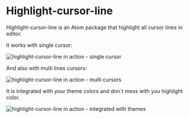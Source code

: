 Highlight-cursor-line
=====================

Highlight-cursor-line is an Atom package that highlight all cursor lines
in editor.

It works with single cursor:

![highlight-cursor-line in action - single cursor](http://i.imgur.com/NBhsNlY.gif)

And also with multi lines cursors:

![highlight-cursor-line in action - multi cursors](http://i.imgur.com/NzaV39x.gif)

It is integrated with your theme colors and don´t mess with you highlight color.

![highlight-cursor-line in action - integrated with themes](http://i.imgur.com/UyFGY6D.gif)
